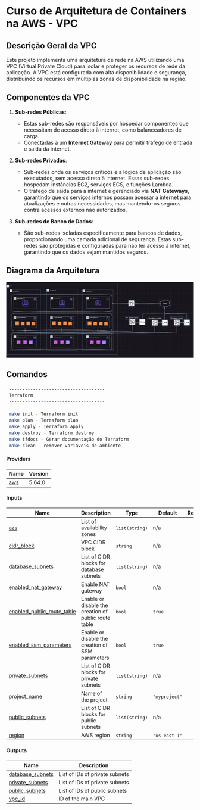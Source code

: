 <!-- BEGIN_TF_DOCS -->
# Curso de Arquitetura de Containers na AWS - VPC

## Descrição Geral da VPC

Este projeto implementa uma arquitetura de rede na AWS utilizando uma VPC (Virtual Private Cloud) para isolar e proteger os recursos de rede da aplicação. A VPC está configurada com alta disponibilidade e segurança, distribuindo os recursos em múltiplas zonas de disponibilidade na região.

## Componentes da VPC

1. **Sub-redes Públicas**:
   - Estas sub-redes são responsáveis por hospedar componentes que necessitam de acesso direto à internet, como balanceadores de carga.
   - Conectadas a um **Internet Gateway** para permitir tráfego de entrada e saída da internet.

2. **Sub-redes Privadas**:
   - Sub-redes onde os serviços críticos e a lógica de aplicação são executados, sem acesso direto à internet. Essas sub-redes hospedam instâncias EC2, serviços ECS, e funções Lambda.
   - O tráfego de saída para a internet é gerenciado via **NAT Gateways**, garantindo que os serviços internos possam acessar a internet para atualizações e outras necessidades, mas mantendo-os seguros contra acessos externos não autorizados.

3. **Sub-redes de Banco de Dados**:
   - São sub-redes isoladas especificamente para bancos de dados, proporcionando uma camada adicional de segurança. Estas sub-redes são protegidas e configuradas para não ter acesso à internet, garantindo que os dados sejam mantidos seguros.

## Diagrama da Arquitetura

![Diagrama da VPC](/docs/vpc.png)

## Comandos

```bash
 ------------------------------------
 Terraform
 ------------------------------------

 make init - Terraform init
 make plan - Terraform plan
 make apply - Terraform apply
 make destroy - Terraform destroy
 make tfdocs - Gerar documentação do Terraform
 make clean - remover variáveis de ambiente
 ```
#### Providers

| Name | Version |
|------|---------|
| <a name="provider_aws"></a> [aws](#provider\_aws) | 5.64.0 |
#### Inputs

| Name | Description | Type | Default | Required |
|------|-------------|------|---------|:--------:|
| <a name="input_azs"></a> [azs](#input\_azs) | List of availability zones | `list(string)` | n/a | yes |
| <a name="input_cidr_block"></a> [cidr\_block](#input\_cidr\_block) | VPC CIDR block | `string` | n/a | yes |
| <a name="input_database_subnets"></a> [database\_subnets](#input\_database\_subnets) | List of CIDR blocks for database subnets | `list(string)` | n/a | yes |
| <a name="input_enabled_nat_gateway"></a> [enabled\_nat\_gateway](#input\_enabled\_nat\_gateway) | Enable NAT gateway | `bool` | n/a | yes |
| <a name="input_enabled_public_route_table"></a> [enabled\_public\_route\_table](#input\_enabled\_public\_route\_table) | Enable or disable the creation of public route table | `bool` | `true` | no |
| <a name="input_enabled_ssm_parameters"></a> [enabled\_ssm\_parameters](#input\_enabled\_ssm\_parameters) | Enable or disable the creation of SSM parameters | `bool` | `true` | no |
| <a name="input_private_subnets"></a> [private\_subnets](#input\_private\_subnets) | List of CIDR blocks for private subnets | `list(string)` | n/a | yes |
| <a name="input_project_name"></a> [project\_name](#input\_project\_name) | Name of the project | `string` | `"myproject"` | no |
| <a name="input_public_subnets"></a> [public\_subnets](#input\_public\_subnets) | List of CIDR blocks for public subnets | `list(string)` | n/a | yes |
| <a name="input_region"></a> [region](#input\_region) | AWS region | `string` | `"us-east-1"` | no |
#### Outputs

| Name | Description |
|------|-------------|
| <a name="output_database_subnets"></a> [database\_subnets](#output\_database\_subnets) | List of IDs of private subnets |
| <a name="output_private_subnets"></a> [private\_subnets](#output\_private\_subnets) | List of IDs of private subnets |
| <a name="output_public_subnets"></a> [public\_subnets](#output\_public\_subnets) | List of IDs of public subnets |
| <a name="output_vpc_id"></a> [vpc\_id](#output\_vpc\_id) | ID of the main VPC |
<!-- END_TF_DOCS --> 
